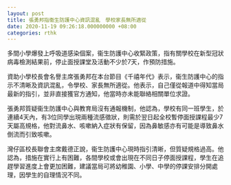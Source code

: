 ```yaml
---
layout: post
title: 張勇邦指衞生防護中心資訊混亂　學校家長無所適從
date: 2020-11-19 09:26:18.000000000 +08:00
categories: rthk
---
```


多間小學爆發上呼吸道感染個案，衞生防護中心收緊政策，指有關學校在新型冠狀病毒檢測結果前，停止面授課堂及活動不少於7天，作預防措施。

資助小學校長會名譽主席張勇邦在本台節目《千禧年代》表示，衞生防護中心的指示不清晰及資訊混亂，令學校、家長無所適從。他表示，自己僅從報道中得知當局最新的指引，並非直接獲官方通知，他當時亦未能聯絡相關單位求證。

張勇邦質疑衞生防護中心與教育局沒有通報機制，他認為，學校有同一班學生，於連續4天內，有3位同學出現兩種流感徵狀，則需於翌日起全校暫停面授課程最少7天屬高規格，他對流鼻水、咳嗽納入症狀有保留，因為鼻敏感亦有可能是導致鼻水倒流而引致咳嗽。

灣仔區校長聯會主席戴德正說，衞生防護中心現時指引清晰，但質疑規格過高。他認為，措施在實行上有困難，各間學校或會出現在不同日子停面授課程，學生在追趕學習進度上會更加困難，建議當局可將幼稚園、小學、中學的停課安排分開處理，因學生的自理情況不同。
